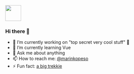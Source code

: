<img src="https://github.com/egoist/egoist/raw/master/coding.gif" width="50">

### Hi there 👋

- 🔭 I’m currently working on "top secret very cool stuff" 🤭
- 🌱 I’m currently learning Vue
- 💬 Ask me about anything
- 📫 How to reach me: [@marinkopeso](https://twitter.com/marinkopeso)
- ⚡ Fun fact: [a big trekkie](https://media.makeameme.org/created/i-was-a-ynnh40.jpg)
